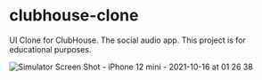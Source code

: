 # clubhouse-clone
UI Clone for ClubHouse. The social audio app. This project is for educational purposes.


![Simulator Screen Shot - iPhone 12 mini - 2021-10-16 at 01 26 38](https://user-images.githubusercontent.com/43356170/137568490-be2764f5-c0ee-42b8-a126-47ab10a47ae3.png)
